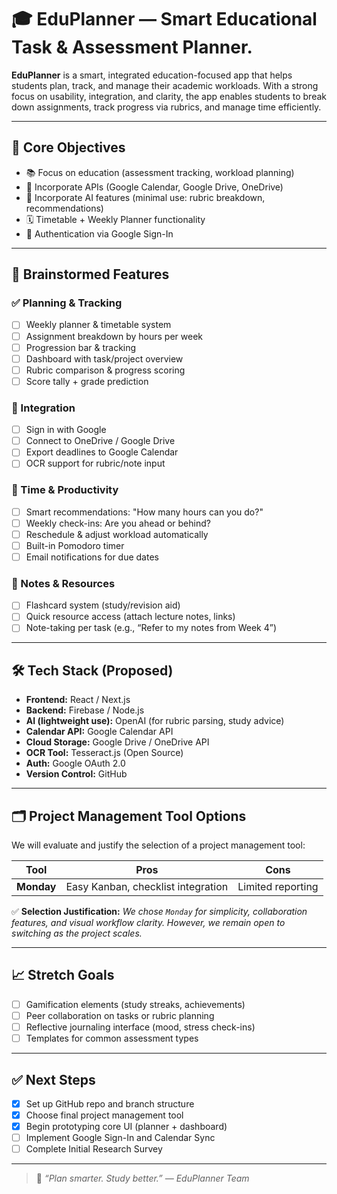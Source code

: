 # 🎓 EduPlanner — Smart Educational Task & Assessment Planner.

**EduPlanner** is a smart, integrated education-focused app that helps students plan, track, and manage their academic workloads. With a strong focus on usability, integration, and clarity, the app enables students to break down assignments, track progress via rubrics, and manage time efficiently.

---

## 📌 Core Objectives
- 📚 Focus on education (assessment tracking, workload planning)
- 🔌 Incorporate APIs (Google Calendar, Google Drive, OneDrive)
- 🤖 Incorporate AI features (minimal use: rubric breakdown, recommendations)
- 🗓 Timetable + Weekly Planner functionality
- 🔐 Authentication via Google Sign-In

---

## 🧠 Brainstormed Features

### ✅ Planning & Tracking
- [ ] Weekly planner & timetable system  
- [ ] Assignment breakdown by hours per week 
- [ ] Progression bar & tracking  
- [ ] Dashboard with task/project overview  
- [ ] Rubric comparison & progress scoring  
- [ ] Score tally + grade prediction  

### 📂 Integration
- [ ] Sign in with Google  
- [ ] Connect to OneDrive / Google Drive  
- [ ] Export deadlines to Google Calendar  
- [ ] OCR support for rubric/note input  

### 🔄 Time & Productivity
- [ ] Smart recommendations: "How many hours can you do?"  
- [ ] Weekly check-ins: Are you ahead or behind?  
- [ ] Reschedule & adjust workload automatically  
- [ ] Built-in Pomodoro timer  
- [ ] Email notifications for due dates  

### 🧾 Notes & Resources
- [ ] Flashcard system (study/revision aid)  
- [ ] Quick resource access (attach lecture notes, links)  
- [ ] Note-taking per task (e.g., “Refer to my notes from Week 4”)  

---

## 🛠 Tech Stack (Proposed)
- **Frontend:** React / Next.js  
- **Backend:** Firebase / Node.js  
- **AI (lightweight use):** OpenAI (for rubric parsing, study advice)  
- **Calendar API:** Google Calendar API  
- **Cloud Storage:** Google Drive / OneDrive API  
- **OCR Tool:** Tesseract.js (Open Source)  
- **Auth:** Google OAuth 2.0  
- **Version Control:** GitHub  

---

## 🗂 Project Management Tool Options
We will evaluate and justify the selection of a project management tool:

| Tool        | Pros                                 | Cons                                |
|-------------|--------------------------------------|-------------------------------------|
| **Monday**  | Easy Kanban, checklist integration   | Limited reporting                   |

✅ **Selection Justification:** *We chose `Monday` for simplicity, collaboration features, and visual workflow clarity. However, we remain open to switching as the project scales.*

---

## 📈 Stretch Goals
- [ ] Gamification elements (study streaks, achievements)  
- [ ] Peer collaboration on tasks or rubric planning  
- [ ] Reflective journaling interface (mood, stress check-ins)  
- [ ] Templates for common assessment types  

---

## ✅ Next Steps
- [x] Set up GitHub repo and branch structure  
- [x] Choose final project management tool  
- [x] Begin prototyping core UI (planner + dashboard)  
- [ ] Implement Google Sign-In and Calendar Sync
- [ ] Complete Initial Research Survey  

---

> 🔎 *“Plan smarter. Study better.” — EduPlanner Team*
